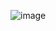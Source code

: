 ![image](https://github.com/nurseda-diker/kodluyoruzilkrepo/assets/54947744/d05876cb-1757-4f3e-b921-303f3d11bb76)

